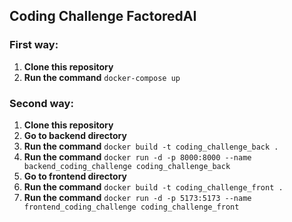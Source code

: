 ## Coding Challenge FactoredAI

### First way:
1. **Clone this repository**
2. **Run the command** `docker-compose up`

### Second way:
1. **Clone this repository**
2. **Go to backend directory**
3. **Run the command** `docker build -t coding_challenge_back .`
4. **Run the command** `docker run -d -p 8000:8000 --name backend_coding_challenge coding_challenge_back`
5. **Go to frontend directory**
6. **Run the command** `docker build -t coding_challenge_front .`
7. **Run the command** `docker run -d -p 5173:5173 --name frontend_coding_challenge coding_challenge_front`
